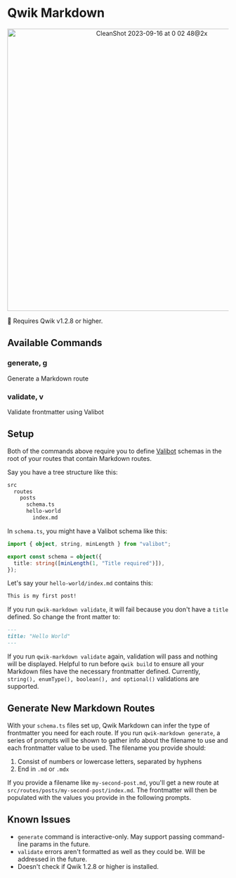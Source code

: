# Qwik Markdown

<p align="center">
  <img width="642" alt="CleanShot 2023-09-16 at 0 02 48@2x" src="https://github.com/brandonpittman/qwik-markdown/assets/967145/0288ab67-ba8a-4cba-9dac-0d4a0eaa541b">
</p>

🚨 Requires Qwik v1.2.8 or higher.

## Available Commands

### generate, g

Generate a Markdown route

### validate, v

Validate frontmatter using Valibot

## Setup

Both of the commands above require you to define [Valibot][] schemas in the root of your routes that contain Markdown routes.

Say you have a tree structure like this:

```sh
src
  routes
    posts
      schema.ts
      hello-world
        index.md
```

In `schema.ts`, you might have a Valibot schema like this:

```ts
import { object, string, minLength } from "valibot";

export const schema = object({
  title: string([minLength(1, "Title required")]),
});
```

Let's say your `hello-world/index.md` contains this:

```md
This is my first post!
```

If you run `qwik-markdown validate`, it will fail because you don't have a `title` defined. So change the front matter to:

```md
---
title: "Hello World"
---
```

If you run `qwik-markdown validate` again, validation will pass and nothing will be displayed. Helpful to run before `qwik build` to ensure all your Markdown files have the necessary frontmatter defined. Currently, `string(), enumType(), boolean(), and optional()` validations are supported.

## Generate New Markdown Routes

With your `schema.ts` files set up, Qwik Markdown can infer the type of frontmatter you need for each route. If you run `qwik-markdown generate`, a series of prompts will be shown to gather info about the filename to use and each frontmatter value to be used. The filename you provide should:

1. Consist of numbers or lowercase letters, separated by hyphens
2. End in `.md` or `.mdx`

If you provide a filename like `my-second-post.md`, you'll get a new route at `src/routes/posts/my-second-post/index.md`. The frontmatter will then be populated with the values you provide in the following prompts.

## Known Issues

- `generate` command is interactive-only. May support passing command-line params in the future.
- `validate` errors aren't formatted as well as they could be. Will be addressed in the future.
- Doesn't check if Qwik 1.2.8 or higher is installed. 

[valibot]: https://valibot.dev
